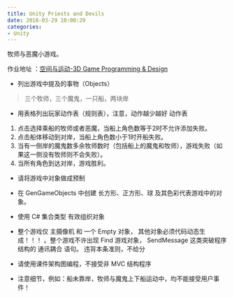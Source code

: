 ```yaml
---
title: Unity Priests and Devils
date: 2018-03-29 10:08:29
categories:
- Unity
---
```


牧师与恶魔小游戏。

作业地址 ：[空间与运动-3D Game Programming & Design](https://pmlpml.github.io/unity3d-learning/03-space-and-motion)



- 列出游戏中提及的事物（Objects）
> 三个牧师，三个魔鬼，一只船，两块岸
- 用表格列出玩家动作表（规则表），注意，动作越少越好
动作表
1. 点击选择乘船的牧师或者恶魔，当船上角色数等于2时不允许添加失败。
2. 点击船体移动到对岸，当船上角色数小于1时开船失败。
3. 当有一侧岸的魔鬼数多余牧师数时（包括船上的魔鬼和牧师），游戏失败（如果这一侧没有牧师则不会失败）。
4. 当所有角色到达对岸，游戏胜利。
- 请将游戏中对象做成预制
- 在 GenGameObjects 中创建 长方形、正方形、球 及其色彩代表游戏中的对象。

- 使用 C# 集合类型 有效组织对象

- 整个游戏仅 主摄像机 和 一个 Empty 对象， 其他对象必须代码动态生成！！！ 。整个游戏不许出现 Find 游戏对象， SendMessage 这类突破程序结构的 通讯耦合 语句。 违背本条准则，不给分

- 请使用课件架构图编程，不接受非 MVC 结构程序

- 注意细节，例如：船未靠岸，牧师与魔鬼上下船运动中，均不能接受用户事件！